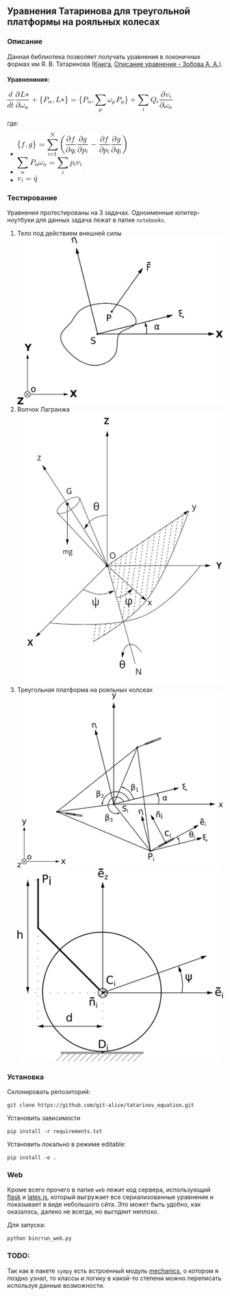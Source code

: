 ## Уравнения Татаринова для треугольной платформы на рояльных колесах

### Описание 

Данная библиотека позволяет получать уравнения в локоничных формах им Я. В. Татаринова ([Книга](http://bookre.org/reader?file=470257),  [Описание уравнение - Зобова А. А.](http://elibrary.udsu.ru/xmlui/bitstream/handle/123456789/9494/Zobova.pdf)).

#### Уравнениния:

![main_eq](imgs/tatarinov.gif)
 
где:
 
 -  ![1](imgs/poisson_bracket.gif)
 -  ![2](imgs/description1.gif)
 -  ![3](imgs/description2.gif) 
 

### Тестирование

Уравнения протестированы на 3 задачах. Одноименные юпитер-ноутбуки для данных задача лежат в папке `notebooks`. 

 1. Тело под действием внешней силы
 ![body_with_F](imgs/body_with_F_xieta.png)
 2. Волчок Лагранжа
 ![Lagrange_top](imgs/Lagrange_top.jpg)
 3. Треугольная платформа на рояльных колсеах
 ![platform](imgs/platform_new.png)
 ![wheel](imgs/wheel_new.png)

### Установка

Склонировать репозиторий:
```shell script
git clone https://github.com/git-alice/tatarinov_equation.git
```

Установить зависимости
```shell script
pip install -r requirements.txt
```

Установить локально в режиме editable:
```shell script
pip install -e .
```

### Web

Кроме всего прочего в папке `web` лежит код сервера, использующий [flask](https://github.com/pallets/flask) и [latex.js](https://github.com/michael-brade/LaTeX.js), который выгружает все сериализованные уравнения и показывает в виде небольшого сйта. Это может быть удобно, как оказалось, далеко не всегда, но выглдяит неплохо.

Для запуска:

```shell script
python bin/run_web.py
```


###  TODO:
Так как в пакете `sympy` есть встроенный модуль [mechanics](https://docs.sympy.org/latest/modules/physics/mechanics/index.html), о котором я поздно узнал, то классы и логику в какой-то степени можно переписать используя данные возможности.
 